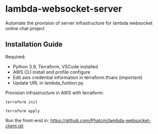 # lambda-websocket-server
Automate the provision of server infrastructure for lambda websocket online chat project

## Installation Guide
Required: 
 - Python 3.9, Terraform, VSCode installed
 - AWS CLI install and profile configure
 - Edit aws credential information in terraform.tfvars (important)
 - Update URL in lambda_funtion.py

Provision infrastructure in AWS with terraform:
```
terraform init
```
```
terraform apply
```

Run the front-end in: https://github.com/Phatcm/lambda-websocket-client.git

